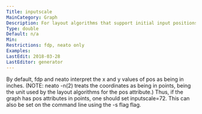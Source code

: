 ```yaml
---
Title: inputscale
MainCategory: Graph
Description: For layout algorithms that support initial input positions (specified by the pos attribute), this attribute can be used to appropriately scale the values.
Type: double
Default: n/a
Min: 
Restrictions: fdp, neato only
Examples: 
LastEdit: 2018-03-28
LastEditor: generator
---
```


By default, fdp and neato interpret the x and y values of pos as being in inches. (NOTE: neato -n(2) treats the coordinates as being in points, being the unit used by the layout algorithms for the pos attribute.) Thus, if the graph has pos attributes in points, one should set inputscale=72. This can also be set on the command line using the -s flag flag.
